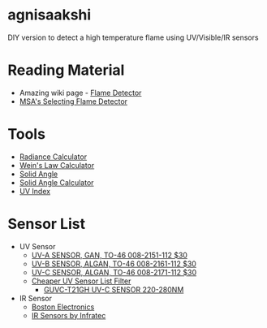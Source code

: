 # agnisaakshi
DIY version to detect a high temperature flame using UV/Visible/IR sensors

# Reading Material
* Amazing wiki page - [Flame Detector](https://en.wikipedia.org/wiki/Flame_detector)
* [MSA's Selecting Flame Detector](https://github.com/wcklyaditya/ikshana/blob/main/reading_material/07_2000.pdf)

# Tools
* [Radiance Calculator](https://astrogeology.usgs.gov/tools/thermal-radiance-calculator/)
* [Wein's Law Calculator](https://www.omnicalculator.com/physics/wiens-law)
* [Solid Angle](https://en.wikipedia.org/wiki/Solid_angle)
* [Solid Angle Calculator](https://rechneronline.de/winkel/solid-angle.php)
* [UV Index](https://en.wikipedia.org/wiki/Ultraviolet_index)


# Sensor List
* UV Sensor
  * [UV-A SENSOR, GAN, TO-46 008-2151-112 $30](https://www.digikey.com/en/products/detail/advanced-photonix/008-2151-112/10294600)
  * [UV-B SENSOR, ALGAN, TO-46 008-2161-112 $30](https://www.digikey.com/en/products/detail/advanced-photonix/008-2161-112/10294601)
  * [UV-C SENSOR, ALGAN, TO-46 008-2171-112 $30](https://www.digikey.com/en/products/detail/advanced-photonix/008-2171-112/10294612)
  * [Cheaper UV Sensor List Filter](https://www.digikey.com/en/products/filter/optical-sensors-photodiodes/543?s=N4IgjCBcpgrADAFiqAxlAZgQwDYGcBTAGhAHsoBtcReAdloGYQSwb7kXFYAmW2Z6rQCcYWgMTdEADmEDWwsFLmIFQuQgBsQjeoaxp4yTKUBdEgAcALlBABlSwCcAlgDsA5iAC%2BLIVLXQQdEhsfGIyShB4EDMQKxt7Z3cvEgBabhRAqEcAVzDySCp%2BE09vEB0ApwATGxSweAgLa0gQAUsAT3MCGyw8dBKgA)
    * [GUVC-T21GH UV-C SENSOR 220-280NM](https://www.digikey.com/en/products/detail/genicom-co-ltd/GUVC-T21GH/10474927)
* IR Sensor
  * [Boston Electronics](https://www.boselec.com/)
  * [IR Sensors by Infratec](https://www.infratec-infrared.com/sensor-division/single-channel-detectors/)

